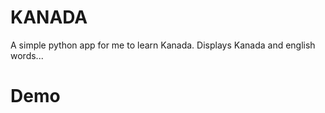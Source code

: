 # KANADA
A simple python app for me to learn Kanada. Displays Kanada and english words...


# Demo

